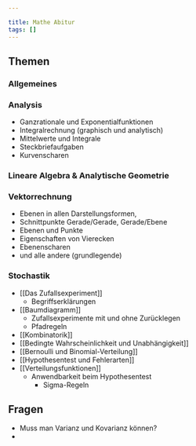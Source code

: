 ```yaml
---

title: Mathe Abitur
tags: []
---
```


## Themen

### Allgemeines

### Analysis

- Ganzrationale und Exponentialfunktionen
- Integralrechnung (graphisch und analytisch)
- Mittelwerte und Integrale
- Steckbriefaufgaben
- Kurvenscharen

### Lineare Algebra & Analytische Geometrie

### Vektorrechnung

- Ebenen in allen Darstellungsformen, 
- Schnittpunkte Gerade/Gerade, Gerade/Ebene
- Ebenen und Punkte
- Eigenschaften von Vierecken
- Ebenenscharen
- und alle andere (grundlegende)

### Stochastik

- [[Das Zufallsexperiment]]
	- Begriffserklärungen
- [[Baumdiagramm]]
	- Zufallsexperimente mit und ohne Zurücklegen
	- Pfadregeln
- [[Kombinatorik]]
- [[Bedingte Wahrscheinlichkeit und Unabhängigkeit]]
- [[Bernoulli und Binomial-Verteilung]]
- [[Hypothesentest und Fehlerarten]]
- [[Verteilungsfunktionen]]
	- Anwendbarkeit beim Hypothesentest
		- Sigma-Regeln

## Fragen
- Muss man Varianz und Kovarianz können?
- 